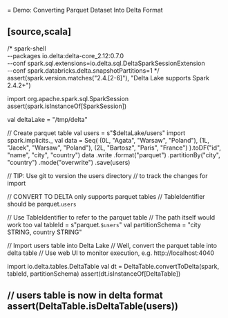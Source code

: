 = Demo: Converting Parquet Dataset Into Delta Format

[source,scala]
----
/*
spark-shell \
  --packages io.delta:delta-core_2.12:0.7.0 \
  --conf spark.sql.extensions=io.delta.sql.DeltaSparkSessionExtension \
  --conf spark.databricks.delta.snapshotPartitions=1
*/
assert(spark.version.matches("2.4.[2-6]"), "Delta Lake supports Spark 2.4.2+")

import org.apache.spark.sql.SparkSession
assert(spark.isInstanceOf[SparkSession])

val deltaLake = "/tmp/delta"

// Create parquet table
val users = s"$deltaLake/users"
import spark.implicits._
val data = Seq(
  (0L, "Agata", "Warsaw", "Poland"),
  (1L, "Jacek", "Warsaw", "Poland"),
  (2L, "Bartosz", "Paris", "France")
).toDF("id", "name", "city", "country")
data
  .write
  .format("parquet")
  .partitionBy("city", "country")
  .mode("overwrite")
  .save(users)

// TIP: Use git to version the users directory
//      to track the changes for import

// CONVERT TO DELTA only supports parquet tables
// TableIdentifier should be parquet.`users`

// Use TableIdentifier to refer to the parquet table
// The path itself would work too
val tableId = s"parquet.`$users`"
val partitionSchema = "city STRING, country STRING"

// Import users table into Delta Lake
// Well, convert the parquet table into delta table
// Use web UI to monitor execution, e.g. http://localhost:4040

import io.delta.tables.DeltaTable
val dt = DeltaTable.convertToDelta(spark, tableId, partitionSchema)
assert(dt.isInstanceOf[DeltaTable])

// users table is now in delta format
assert(DeltaTable.isDeltaTable(users))
----
